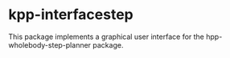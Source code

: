 kpp-interfacestep
=================

This package implements a graphical user interface for the
hpp-wholebody-step-planner package.

